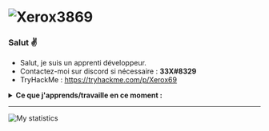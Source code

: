 # ![Xerox3869](https://github.com/Xerox3869/Xerox3869/blob/main/GTA-Casino-Heist-Website.jpg)

### Salut ✌
- Salut, je suis un apprenti développeur.
- Contactez-moi sur discord si nécessaire : **33X#8329**
- TryHackMe : https://tryhackme.com/p/Xerox69

<details>
 <summary><strong>Ce que j'apprends/travaille en ce moment :</strong></summary>
   - Python <br/>
  - C++ <br/>
 - L'infosec <br/>
</details>

---
![My statistics](https://github-readme-stats.vercel.app/api?username=Xerox3869&show_icons=true&hide=["prs","issues","contribs"])
